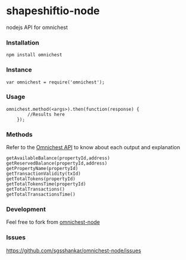 # shapeshiftio-node
nodejs API for omnichest

### Installation

```
npm install omnichest
```

### Instance

```
var omnichest = require('omnichest');
```
### Usage

```
omnichest.method(<args>).then(function(response) {
		//Results here
	});
```

### Methods
Refer to the [Omnichest API](http://omnichest.info/api.aspx) to know about each output and explanation
```
getAvailableBalance(propertyId,address)
getReservedBalance(propertyId,address)
getPropertyName(propertyId)
getTransactionValidity(txId)
getTotalTokens(propertyId)
getTotalTokensTime(propertyId)
getTotalTransactions()
getTotalTransactionsTime()
```

### Development

Feel free to fork from [omnichest-node](https://github.com/sgsshankar/omnichest-node)

### Issues

https://github.com/sgsshankar/omnichest-node/issues
